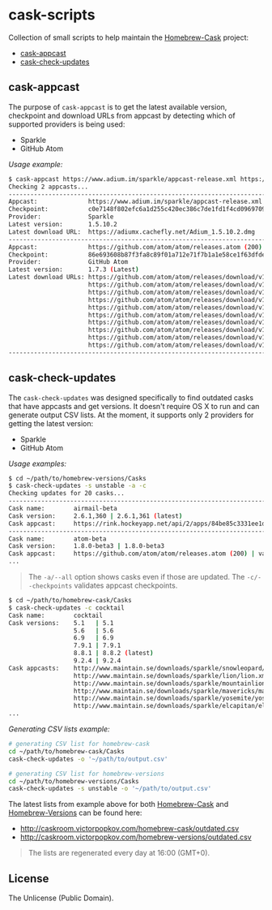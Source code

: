 # cask-scripts
Collection of small scripts to help maintain the [Homebrew-Cask](https://github.com/caskroom/homebrew-cask) project:
 - [cask-appcast](#cask-appcast)
 - [cask-check-updates](#cask-check-updates)

## cask-appcast

The purpose of `cask-appcast` is to get the latest available version, checkpoint and download URLs from appcast by detecting which of supported providers is being used:
 - Sparkle
 - GitHub Atom

*Usage example:*

```bash
$ cask-appcast https://www.adium.im/sparkle/appcast-release.xml https://github.com/atom/atom/releases.atom
Checking 2 appcasts...
------------------------------------------------------------------------------------------------------------------
Appcast:              https://www.adium.im/sparkle/appcast-release.xml (200)
Checkpoint:           c0e7148f802efc6a1d255c420ec386c7de1fd1f4cd096970986a8bf891c5f342
Provider:             Sparkle
Latest version:       1.5.10.2
Latest download URL:  https://adiumx.cachefly.net/Adium_1.5.10.2.dmg
------------------------------------------------------------------------------------------------------------------
Appcast:              https://github.com/atom/atom/releases.atom (200)
Checkpoint:           86e693608b87f3fa8c89f01a712e71f7b1a1e58ce1f63dfde9239d24caedd08a
Provider:             GitHub Atom
Latest version:       1.7.3 (Latest)
Latest download URLs: https://github.com/atom/atom/releases/download/v1.7.3/atom-1.7.3-delta.nupkg
                      https://github.com/atom/atom/releases/download/v1.7.3/atom-1.7.3-full.nupkg
                      https://github.com/atom/atom/releases/download/v1.7.3/atom-amd64.deb
                      https://github.com/atom/atom/releases/download/v1.7.3/atom-api.json
                      https://github.com/atom/atom/releases/download/v1.7.3/atom-mac-symbols.zip
                      https://github.com/atom/atom/releases/download/v1.7.3/atom-mac.zip
                      https://github.com/atom/atom/releases/download/v1.7.3/atom-windows.zip
                      https://github.com/atom/atom/releases/download/v1.7.3/atom.x86_64.rpm
                      https://github.com/atom/atom/releases/download/v1.7.3/AtomSetup.exe
                      https://github.com/atom/atom/releases/download/v1.7.3/RELEASES
------------------------------------------------------------------------------------------------------------------
```

## cask-check-updates

The `cask-check-updates` was designed specifically to find outdated casks that have appcasts and get versions. It doesn't require OS X to run and can generate output CSV lists. At the moment, it supports only 2 providers for getting the latest version:
 - Sparkle
 - GitHub Atom

*Usage examples:*
```bash
$ cd ~/path/to/homebrew-versions/Casks
$ cask-check-updates -s unstable -a -c
Checking updates for 20 casks...
---------------------------------------------------------------------------------------------------------------------------------------------
Cask name:        airmail-beta
Cask version:     2.6.1,360 | 2.6.1,361 (latest)
Cask appcast:     https://rink.hockeyapp.net/api/2/apps/84be85c3331ee1d222fd7f0b59e41b04 (200) | outdated checkpoint (32d79f... => 3826d7...)
---------------------------------------------------------------------------------------------------------------------------------------------
Cask name:        atom-beta
Cask version:     1.8.0-beta3 | 1.8.0-beta3
Cask appcast:     https://github.com/atom/atom/releases.atom (200) | valid (86e693...)
...
```

> The `-a/--all` option shows casks even if those are updated. The `-c/--checkpoints` validates appcast checkpoints.

```bash
$ cd ~/path/to/homebrew-cask/Casks
$ cask-check-updates -c cocktail
Cask name:        cocktail
Cask versions:    5.1   | 5.1
                  5.6   | 5.6
                  6.9   | 6.9
                  7.9.1 | 7.9.1
                  8.8.1 | 8.8.2 (latest)
                  9.2.4 | 9.2.4
Cask appcasts:    http://www.maintain.se/downloads/sparkle/snowleopard/snowleopard.xml (200)   | valid (3fb0fd...)
                  http://www.maintain.se/downloads/sparkle/lion/lion.xml (200)                 | valid (81397a...)
                  http://www.maintain.se/downloads/sparkle/mountainlion/mountainlion.xml (200) | valid (916ed1...)
                  http://www.maintain.se/downloads/sparkle/mavericks/mavericks.xml (200)       | valid (9a81f9...)
                  http://www.maintain.se/downloads/sparkle/yosemite/yosemite.xml (200)         | outdated checkpoint (3618d6... => 4c059f...)
                  http://www.maintain.se/downloads/sparkle/elcapitan/elcapitan.xml (200)       | valid (421755...)
...
```

*Generating CSV lists example:*
```bash
# generating CSV list for homebrew-cask
cd ~/path/to/homebrew-cask/Casks
cask-check-updates -o '~/path/to/output.csv'

# generating CSV list for homebrew-versions
cd ~/path/to/homebrew-versions/Casks
cask-check-updates -s unstable -o '~/path/to/output.csv'
```

The latest lists from example above for both [Homebrew-Cask](https://github.com/caskroom/homebrew-cask) and [Homebrew-Versions](https://github.com/caskroom/homebrew-versions) can be found here:
 - http://caskroom.victorpopkov.com/homebrew-cask/outdated.csv
 - http://caskroom.victorpopkov.com/homebrew-versions/outdated.csv

> The lists are regenerated every day at 16:00 (GMT+0).

## License

The Unlicense (Public Domain).
